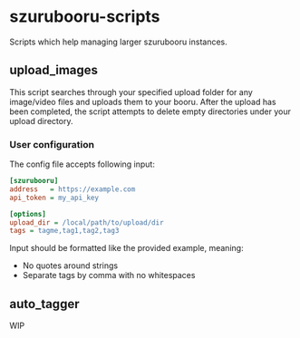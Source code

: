 # szurubooru-scripts
Scripts which help managing larger szurubooru instances.

## upload_images
This script searches through your specified upload folder for any image/video files and uploads them to your booru.
After the upload has been completed, the script attempts to delete empty directories under your upload directory.

### User configuration
The config file accepts following input:
```INI
[szurubooru]
address   = https://example.com
api_token = my_api_key

[options]
upload_dir = /local/path/to/upload/dir
tags = tagme,tag1,tag2,tag3
```
Input should be formatted like the provided example, meaning:
* No quotes around strings
* Separate tags by comma with no whitespaces

## auto_tagger
WIP
